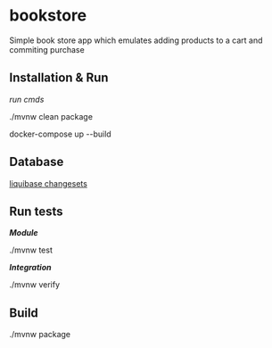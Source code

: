 # bookstore
Simple book store app which emulates adding products to a cart and commiting purchase


## Installation & Run
_run cmds_

./mvnw clean package

docker-compose up --build


## Database
[liquibase changesets](src/main/resources/db/changelog/init-storedata-changelog.xml)

## Run tests
_**Module**_

./mvnw test

_**Integration**_

./mvnw verify

## Build
./mvnw package